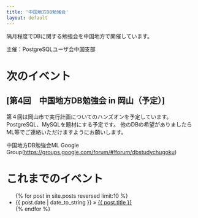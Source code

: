 ```yaml
---
title: '中国地方DB勉強会'
layout: default
---
```


隔月程度でDBに関する勉強会を中国地方で開催しています。

主催：PostgreSQLユーザ会中国支部

# 次のイベント

## [第4回　中国地方DB勉強会 in 岡山（予定）]

第４回は岡山市で実行計画についてのハンズオンを予定しています。
PostgreSQL、MySQLを題材にする予定です。
他のDBの希望がありましたらML等でご連絡いただけますようにお願いします。

中国地方DB勉強会ML Google Group(https://groups.google.com/forum/#!forum/dbstudychugoku)


# これまでのイベント

<ul class="posts">
{% for post in site.posts reversed limit:10 %}
<li><span>{{ post.date | date_to_string }}</span> &raquo; <a href="{{ post.url }}">{{ post.title }}</a></li>
{% endfor %}
</ul>
